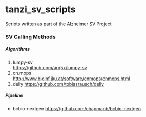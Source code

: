tanzi_sv_scripts
================

Scripts written as part of the Alzheimer SV Project

### SV Calling Methods

##### Algorithms
1. lumpy-sv  
<https://github.com/arq5x/lumpy-sv>
2. cn.mops  
<http://www.bioinf.jku.at/software/cnmops/cnmops.html>
3. delly
<https://github.com/tobiasrausch/delly>

##### Pipeline
* bcbio-nextgen
<https://github.com/chapmanb/bcbio-nextgen>
